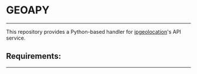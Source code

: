 # GEOAPY
----

This repository provides a Python-based handler for [ipgeolocation](https://ipgeolocation.io/)'s API service.

## Requirements:
----
